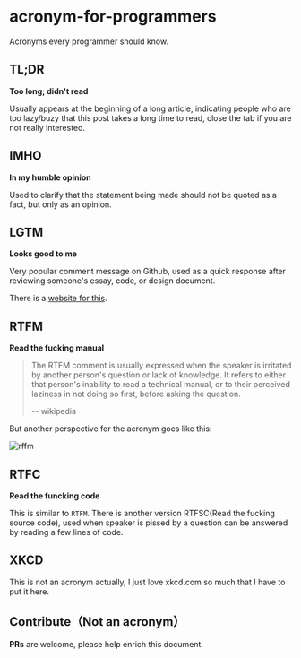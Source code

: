 # acronym-for-programmers
Acronyms every programmer should know.

## TL;DR

**Too long; didn't read**

Usually appears at the beginning of a long article, indicating people who are too lazy/buzy that this post takes a long time to read, close the tab if you are not really interested.

## IMHO

**In my humble opinion**

Used to clarify that the statement being made should not be quoted as a fact, but only as an opinion.

## LGTM

**Looks good to me**

Very popular comment message on Github, used as a quick response after reviewing someone's essay, code, or design document.

There is a [website for this](http://www.lgtm.in/).

## RTFM

**Read the fucking manual**

> The RTFM comment is usually expressed when the speaker is irritated by another person's question or lack of knowledge. It refers to either that person's inability to read a technical manual, or to their perceived laziness in not doing so first, before asking the question.
>
> -- wikipedia


But another perspective for the acronym goes like this:

![rffm](https://imgs.xkcd.com/comics/rtfm.png)

## RTFC

**Read the funcking code**

This is similar to `RTFM`. There is another version RTFSC(Read the fucking source code), used when speaker is pissed by a question can be answered by reading a few lines of code.

## XKCD

This is not an acronym actually, I just love xkcd.com so much that I have to put it here.


## Contribute（Not an acronym）

**PRs** are welcome, please help enrich this document. 
